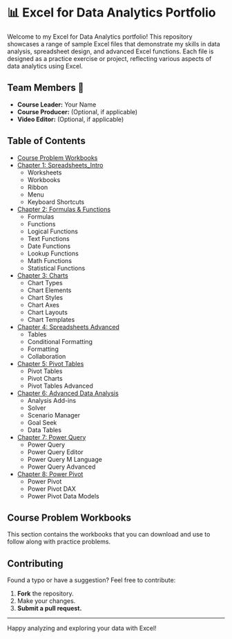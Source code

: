 # 📊 Excel for Data Analytics Portfolio

Welcome to my Excel for Data Analytics portfolio! This repository showcases a range of sample Excel files that demonstrate my skills in data analysis, spreadsheet design, and advanced Excel functions. Each file is designed as a practice exercise or project, reflecting various aspects of data analytics using Excel.

## Team Members 👥
- **Course Leader:** Your Name
- **Course Producer:** (Optional, if applicable)
- **Video Editor:** (Optional, if applicable)

## Table of Contents
- [Course Problem Workbooks](#course-problem-workbooks)
- [Chapter 1: Spreadsheets_Intro](#chapter-1-spreadsheets_intro)
  - Worksheets
  - Workbooks
  - Ribbon
  - Menu
  - Keyboard Shortcuts
- [Chapter 2: Formulas & Functions](#chapter-2-formulas--functions)
  - Formulas
  - Functions
  - Logical Functions
  - Text Functions
  - Date Functions
  - Lookup Functions
  - Math Functions
  - Statistical Functions
- [Chapter 3: Charts](#chapter-3-charts)
  - Chart Types
  - Chart Elements
  - Chart Styles
  - Chart Axes
  - Chart Layouts
  - Chart Templates
- [Chapter 4: Spreadsheets Advanced](#chapter-4-spreadsheets-advanced)
  - Tables
  - Conditional Formatting
  - Formatting
  - Collaboration
- [Chapter 5: Pivot Tables](#chapter-5-pivot-tables)
  - Pivot Tables
  - Pivot Charts
  - Pivot Tables Advanced
- [Chapter 6: Advanced Data Analysis](#chapter-6-advanced-data-analysis)
  - Analysis Add-ins
  - Solver
  - Scenario Manager
  - Goal Seek
  - Data Tables
- [Chapter 7: Power Query](#chapter-7-power-query)
  - Power Query
  - Power Query Editor
  - Power Query M Language
  - Power Query Advanced
- [Chapter 8: Power Pivot](#chapter-8-power-pivot)
  - Power Pivot
  - Power Pivot DAX
  - Power Pivot Data Models

## Course Problem Workbooks
This section contains the workbooks that you can download and use to follow along with practice problems.

## Contributing
Found a typo or have a suggestion? Feel free to contribute:
1. **Fork** the repository.
2. Make your changes.
3. **Submit a pull request.**

---

Happy analyzing and exploring your data with Excel!
